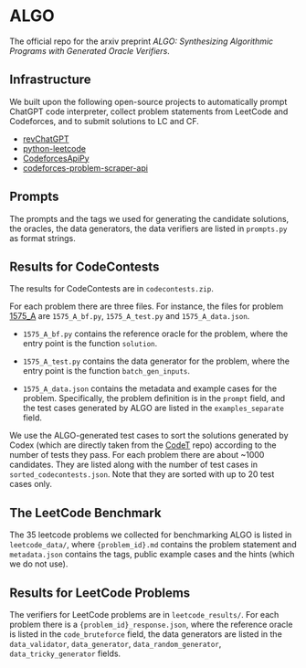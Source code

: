 # ALGO

The official repo for the arxiv preprint *ALGO: Synthesizing Algorithmic Programs with Generated Oracle Verifiers*.

## Infrastructure

We built upon the following open-source projects to automatically prompt ChatGPT code interpreter, collect problem statements from LeetCode and Codeforces, and to submit solutions to LC and CF.

 - [revChatGPT](https://github.com/acheong08/ChatGPT)
 - [python-leetcode](https://github.com/fspv/python-leetcode)
 - [CodeforcesApiPy](https://github.com/VadVergasov/CodeforcesApiPy)
 - [codeforces-problem-scraper-api](https://github.com/kerolloz/codeforces-problem-scraper-api/tree/master)

## Prompts

The prompts and the tags we used for generating the candidate solutions, the oracles, the data generators, the data verifiers are listed in `prompts.py` as format strings.

## Results for CodeContests

The results for CodeContests are in `codecontests.zip`.

For each problem there are three files. For instance, the files for problem [1575_A](https://codeforces.com/problemset/problem/1575/A) are `1575_A_bf.py`, `1575_A_test.py` and  `1575_A_data.json`.

 - `1575_A_bf.py` contains the reference oracle for the problem, where the entry point is the function `solution`.

 - `1575_A_test.py` contains the data generator for the problem, where the entry point is the function `batch_gen_inputs`.

 - `1575_A_data.json` contains the metadata and example cases for the problem. Specifically, the problem definition is in the `prompt` field, and the test cases generated by ALGO are listed in the `examples_separate` field.

We use the ALGO-generated test cases to sort the solutions generated by Codex (which are directly taken from the [CodeT](https://github.com/microsoft/CodeT) repo) according to the number of tests they pass. For each problem there are about ~1000 candidates. They are listed along with the number of test cases in `sorted_codecontests.json`. Note that they are sorted with up to 20 test cases only.

## The LeetCode Benchmark

The 35 leetcode problems we collected for benchmarking ALGO is listed in `leetcode_data/`, where `{problem_id}.md` contains the problem statement and `metadata.json` contains the tags, public example cases and the hints (which we do not use).

## Results for LeetCode Problems

The verifiers for LeetCode problems are in `leetcode_results/`. For each problem there is a `{problem_id}_response.json`, where the reference oracle is listed in the `code_bruteforce` field, the data generators are listed in the `data_validator`, `data_generator`, `data_random_generator`, `data_tricky_generator` fields.